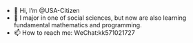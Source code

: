 - 👋 Hi, I’m @USA-Citizen
- 🌱 I major in one of social sciences, but now are also learning fundamental mathematics and programming.
- 📫 How to reach me: WeChat:kk571021727

<!---
USA-Citizen/USA-Citizen is a ✨ special ✨ repository because its `README.md` (this file) appears on your GitHub profile.
You can click the Preview link to take a look at your changes.
--->
